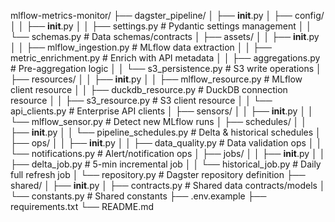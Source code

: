 mlflow-metrics-monitor/
├── dagster_pipeline/
│   ├── __init__.py
│   ├── config/
│   │   ├── __init__.py
│   │   ├── settings.py              # Pydantic settings management
│   │   └── schemas.py               # Data schemas/contracts
│   ├── assets/
│   │   ├── __init__.py
│   │   ├── mlflow_ingestion.py     # MLflow data extraction
│   │   ├── metric_enrichment.py    # Enrich with API metadata
│   │   ├── aggregations.py         # Pre-aggregation logic
│   │   └── s3_persistence.py       # S3 write operations
│   ├── resources/
│   │   ├── __init__.py
│   │   ├── mlflow_resource.py      # MLflow client resource
│   │   ├── duckdb_resource.py      # DuckDB connection resource
│   │   ├── s3_resource.py          # S3 client resource
│   │   └── api_clients.py          # Enterprise API clients
│   ├── sensors/
│   │   ├── __init__.py
│   │   └── mlflow_sensor.py        # Detect new MLflow runs
│   ├── schedules/
│   │   ├── __init__.py
│   │   └── pipeline_schedules.py   # Delta & historical schedules
│   ├── ops/
│   │   ├── __init__.py
│   │   ├── data_quality.py         # Data validation ops
│   │   └── notifications.py        # Alert/notification ops
│   ├── jobs/
│   │   ├── __init__.py
│   │   ├── delta_job.py           # 5-min incremental job
│   │   └── historical_job.py      # Daily full refresh job
│   └── repository.py               # Dagster repository definition
├── shared/
│   ├── __init__.py
│   ├── contracts.py               # Shared data contracts/models
│   └── constants.py               # Shared constants
├── .env.example
├── requirements.txt
└── README.md